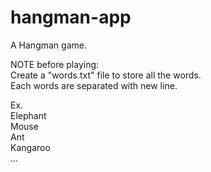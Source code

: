 # hangman-app
A Hangman game.

NOTE before playing:<br />
Create a "words.txt" file to store all the words.<br />
Each words are separated with new line.<br />

Ex.<br />
Elephant<br />
Mouse<br />
Ant<br />
Kangaroo<br />
...
